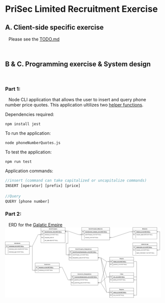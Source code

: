 # PriSec Limited Recruitment Exercise

## A. Client-side specific exercise

&ensp;
Please see the [TODO.md](/TODO.md)

&ensp;

## B & C. Programming exercise & System design

&ensp;

### Part 1:

&ensp;
Node CLI application that allows the user to insert and query phone number price quotes. This application ultilizes two [helper functions](./helperFunctions.js).

Dependencies required:

```
npm install jest
```

To run the application:

```
node phoneNumberQuotes.js
```

To test the application:

```
npm run test
```

Application commands:

```javascript
//insert (command can take capitalized or uncapitalize commands)
INSERT [operator] [prefix] [price]

//Query
QUERY [phone number]

```

### Part 2:

&ensp;
ERD for the [Galatic Empire](/2.0-galacticRepublicERD.jpg)
![Galatic Empire ERD](2.0-galacticRepublicERD.jpg)
